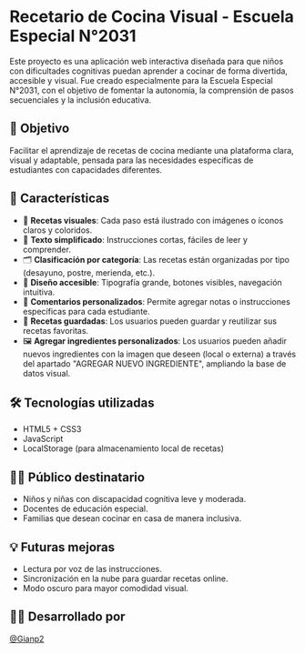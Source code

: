 # Recetario de Cocina Visual - Escuela Especial N°2031

Este proyecto es una aplicación web interactiva diseñada para que niños con dificultades cognitivas puedan aprender a cocinar de forma divertida, accesible y visual. Fue creado especialmente para la Escuela Especial N°2031, con el objetivo de fomentar la autonomía, la comprensión de pasos secuenciales y la inclusión educativa.

## 🎯 Objetivo
Facilitar el aprendizaje de recetas de cocina mediante una plataforma clara, visual y adaptable, pensada para las necesidades específicas de estudiantes con capacidades diferentes.

## 🧩 Características
- 📸 **Recetas visuales**: Cada paso está ilustrado con imágenes o íconos claros y coloridos.
- 📝 **Texto simplificado**: Instrucciones cortas, fáciles de leer y comprender.
- 🗂️ **Clasificación por categoría**: Las recetas están organizadas por tipo (desayuno, postre, merienda, etc.).
- 🧠 **Diseño accesible**: Tipografía grande, botones visibles, navegación intuitiva.
- 💬 **Comentarios personalizados**: Permite agregar notas o instrucciones específicas para cada estudiante.
- 💾 **Recetas guardadas**: Los usuarios pueden guardar y reutilizar sus recetas favoritas.
- 🖼️ **Agregar ingredientes personalizados**: Los usuarios pueden añadir nuevos ingredientes con la imagen que deseen (local o externa) a través del apartado "AGREGAR NUEVO INGREDIENTE", ampliando la base de datos visual.

## 🛠️ Tecnologías utilizadas
- HTML5 + CSS3
- JavaScript
- LocalStorage (para almacenamiento local de recetas)

## 👩‍🏫 Público destinatario
- Niños y niñas con discapacidad cognitiva leve y moderada.
- Docentes de educación especial.
- Familias que desean cocinar en casa de manera inclusiva.

## 💡 Futuras mejoras
- Lectura por voz de las instrucciones.
- Sincronización en la nube para guardar recetas online.
- Modo oscuro para mayor comodidad visual.


## 👨‍💻 Desarrollado por
[@Gianp2](https://github.com/Gianp2)
